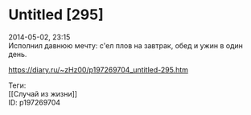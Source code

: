 Untitled [295]
===============

   
 2014-05-02, 23:15   
  Исполнил давнюю мечту: с'ел плов на завтрак, обед и ужин в один день.   
    
 <https://diary.ru/~zHz00/p197269704_untitled-295.htm>   
   
 Теги:   
 [[Случай из жизни]]   
 ID: p197269704